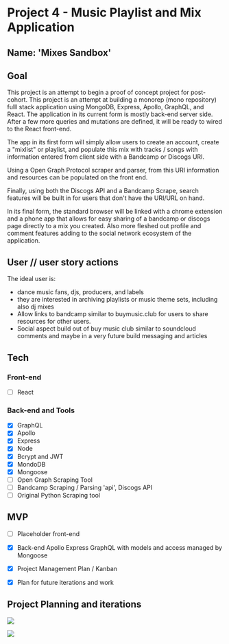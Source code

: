 # Project 4 - Music Playlist and Mix Application

## Name: 'Mixes Sandbox'

## Goal
This project is an attempt to begin a proof of concept project for post-cohort. This project is an attempt at building a monorep (mono repository) fulll stack application using MongoDB, Express, Apollo, GraphQL, and React. The application in its current form is mostly back-end server side. After a few more queries and mutations are defined, it will be ready to wired to the React front-end. 

The app in its first form will simply allow users to create an account, create a "mixlist" or playlist, and populate this mix with tracks / songs with information entered from client side with a Bandcamp or Discogs URI. 

Using a Open Graph Protocol scraper and parser, from this URI information and resources can be populated on the front end. 

Finally, using both the Discogs API and a Bandcamp Scrape, search features will be built in for users that don't have the URI/URL on hand. 

In its final form, the standard browser will be linked with a chrome extension and a phone app that allows for easy sharing of a bandcamp or discogs page directly to a mix you created. Also more fleshed out profile and comment features adding to the social network ecosystem of the application. 

## User // user story actions
The ideal user is:
* dance music fans, djs, producers, and labels
* they are interested in archiving playlists or music theme sets, including also dj mixes
* Allow links to bandcamp similar to buymusic.club for users to share resources for other users. 
* Social aspect build out of buy music club similar to soundcloud comments and maybe in a very future build messaging and articles

## Tech
### Front-end
- [ ] React
### Back-end and Tools
- [x] GraphQL
- [x] Apollo
- [x] Express
- [x] Node
- [x] Bcrypt and JWT
- [x] MondoDB
- [x] Mongoose
- [ ] Open Graph Scraping Tool
- [ ] Bandcamp Scraping / Parsing 'api', Discogs API
- [ ] Original Python Scraping tool

## MVP
- [ ] Placeholder front-end
- [x] Back-end Apollo Express GraphQL with models and access managed by Mongoose
- [x] Project Management Plan / Kanban
- [x] Plan for future iterations and work



## Project Planning and iterations
![](https://i.imgur.com/YznJAFg.png)


![](https://i.imgur.com/LtTFV4n.png)
